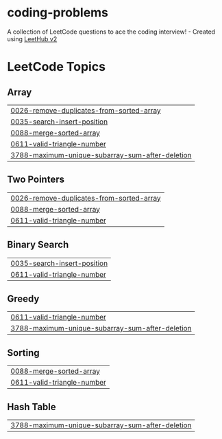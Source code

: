# coding-problems
A collection of LeetCode questions to ace the coding interview! - Created using [LeetHub v2](https://github.com/arunbhardwaj/LeetHub-2.0)

<!---LeetCode Topics Start-->
# LeetCode Topics
## Array
|  |
| ------- |
| [0026-remove-duplicates-from-sorted-array](https://github.com/neerajsahu14/coding-problems/tree/master/0026-remove-duplicates-from-sorted-array) |
| [0035-search-insert-position](https://github.com/neerajsahu14/coding-problems/tree/master/0035-search-insert-position) |
| [0088-merge-sorted-array](https://github.com/neerajsahu14/coding-problems/tree/master/0088-merge-sorted-array) |
| [0611-valid-triangle-number](https://github.com/neerajsahu14/coding-problems/tree/master/0611-valid-triangle-number) |
| [3788-maximum-unique-subarray-sum-after-deletion](https://github.com/neerajsahu14/coding-problems/tree/master/3788-maximum-unique-subarray-sum-after-deletion) |
## Two Pointers
|  |
| ------- |
| [0026-remove-duplicates-from-sorted-array](https://github.com/neerajsahu14/coding-problems/tree/master/0026-remove-duplicates-from-sorted-array) |
| [0088-merge-sorted-array](https://github.com/neerajsahu14/coding-problems/tree/master/0088-merge-sorted-array) |
| [0611-valid-triangle-number](https://github.com/neerajsahu14/coding-problems/tree/master/0611-valid-triangle-number) |
## Binary Search
|  |
| ------- |
| [0035-search-insert-position](https://github.com/neerajsahu14/coding-problems/tree/master/0035-search-insert-position) |
| [0611-valid-triangle-number](https://github.com/neerajsahu14/coding-problems/tree/master/0611-valid-triangle-number) |
## Greedy
|  |
| ------- |
| [0611-valid-triangle-number](https://github.com/neerajsahu14/coding-problems/tree/master/0611-valid-triangle-number) |
| [3788-maximum-unique-subarray-sum-after-deletion](https://github.com/neerajsahu14/coding-problems/tree/master/3788-maximum-unique-subarray-sum-after-deletion) |
## Sorting
|  |
| ------- |
| [0088-merge-sorted-array](https://github.com/neerajsahu14/coding-problems/tree/master/0088-merge-sorted-array) |
| [0611-valid-triangle-number](https://github.com/neerajsahu14/coding-problems/tree/master/0611-valid-triangle-number) |
## Hash Table
|  |
| ------- |
| [3788-maximum-unique-subarray-sum-after-deletion](https://github.com/neerajsahu14/coding-problems/tree/master/3788-maximum-unique-subarray-sum-after-deletion) |
<!---LeetCode Topics End-->